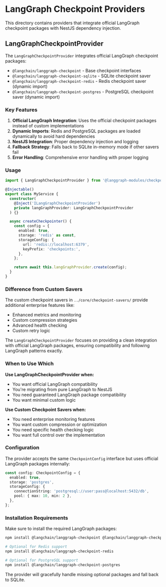 # LangGraph Checkpoint Providers

This directory contains providers that integrate official LangGraph checkpoint packages with NestJS dependency injection.

## LangGraphCheckpointProvider

The `LangGraphCheckpointProvider` integrates official LangGraph checkpoint packages:

- `@langchain/langgraph-checkpoint` - Base checkpoint interfaces
- `@langchain/langgraph-checkpoint-sqlite` - SQLite checkpoint saver
- `@langchain/langgraph-checkpoint-redis` - Redis checkpoint saver (dynamic import)
- `@langchain/langgraph-checkpoint-postgres` - PostgreSQL checkpoint saver (dynamic import)

### Key Features

1. **Official LangGraph Integration**: Uses the official checkpoint packages instead of custom implementations
2. **Dynamic Imports**: Redis and PostgreSQL packages are loaded dynamically to avoid hard dependencies
3. **NestJS Integration**: Proper dependency injection and logging
4. **Fallback Strategy**: Falls back to SQLite in-memory mode if other savers fail
5. **Error Handling**: Comprehensive error handling with proper logging

### Usage

```typescript
import { LangGraphCheckpointProvider } from '@langgraph-modules/checkpoint';

@Injectable()
export class MyService {
  constructor(
    @Inject('ILangGraphCheckpointProvider')
    private langGraphProvider: LangGraphCheckpointProvider
  ) {}

  async createCheckpointer() {
    const config = {
      enabled: true,
      storage: 'redis' as const,
      storageConfig: {
        url: 'redis://localhost:6379',
        keyPrefix: 'checkpoints:',
      },
    };

    return await this.langGraphProvider.create(config);
  }
}
```

### Difference from Custom Savers

The custom checkpoint savers in `../core/checkpoint-savers/` provide additional enterprise features like:

- Enhanced metrics and monitoring
- Custom compression strategies
- Advanced health checking
- Custom retry logic

The `LangGraphCheckpointProvider` focuses on providing a clean integration with official LangGraph packages, ensuring compatibility and following LangGraph patterns exactly.

### When to Use Which

**Use LangGraphCheckpointProvider when:**

- You want official LangGraph compatibility
- You're migrating from pure LangGraph to NestJS
- You need guaranteed LangGraph package compatibility
- You want minimal custom logic

**Use Custom Checkpoint Savers when:**

- You need enterprise monitoring features
- You want custom compression or optimization
- You need specific health checking logic
- You want full control over the implementation

### Configuration

The provider accepts the same `CheckpointConfig` interface but uses official LangGraph packages internally:

```typescript
const config: CheckpointConfig = {
  enabled: true,
  storage: 'postgres',
  storageConfig: {
    connectionString: 'postgresql://user:pass@localhost:5432/db',
    pool: { max: 10, min: 2 },
  },
};
```

### Installation Requirements

Make sure to install the required LangGraph packages:

```bash
npm install @langchain/langgraph-checkpoint @langchain/langgraph-checkpoint-sqlite

# Optional for Redis support
npm install @langchain/langgraph-checkpoint-redis

# Optional for PostgreSQL support
npm install @langchain/langgraph-checkpoint-postgres
```

The provider will gracefully handle missing optional packages and fall back to SQLite.
